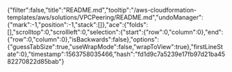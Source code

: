 {"filter":false,"title":"README.md","tooltip":"/aws-cloudformation-templates/aws/solutions/VPCPeering/README.md","undoManager":{"mark":-1,"position":-1,"stack":[]},"ace":{"folds":[],"scrolltop":0,"scrollleft":0,"selection":{"start":{"row":0,"column":0},"end":{"row":0,"column":0},"isBackwards":false},"options":{"guessTabSize":true,"useWrapMode":false,"wrapToView":true},"firstLineState":0},"timestamp":1563758035466,"hash":"fd1d9c7a5239e17fb97d21ba4582270822d85bab"}